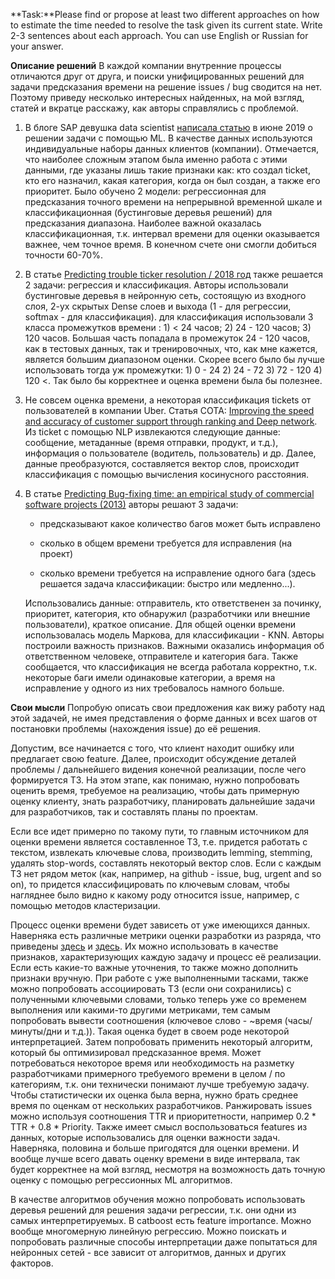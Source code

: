 **Task:**Please find or propose at least two different approaches on how to estimate the time needed to resolve the task given its current state. Write 2-3 sentences about each approach. You can use English or Russian for your answer.

**Описание решений**
В каждой компании внутренние процессы отличаются друг от друга, и поиски унифицированных решений для задачи предсказания времени на решение issues / bug сводится на нет. Поэтому приведу несколько интересных найденных, на мой взгляд, статей и вкратце расскажу, как авторы справлялись с проблемой.

1. В блоге SAP девушка data scientist [написала статью](https://blogs.sap.com/2019/06/18/how-machine-learning-helps-predict-the-time-to-completion-of-a-ticket/) в июне 2019 о решении задачи с помощью ML. В качестве данных используются индивидуальные наборы данных клиентов (компании). Отмечается, что наиболее сложным этапом была именно работа с этими данными, где указаны лишь такие признаки как: кто создал ticket, кто его назначил, какая категория, когда он был создан, а также его приоритет. Было обучено 2 модели: регрессионная для предсказания точного времени на непрерывной временной шкале и классификационная (бустинговые деревья решений) для предсказания диапазона. Наиболее важной оказалась классификационная, т.к. интервал времени для оценки оказывается важнее, чем точное время. В конечном счете они смогли добиться точности 60-70%.

2. В статье [Predicting trouble ticker resolution / 2018 год](https://aaai.org/ocs/index.php/FLAIRS/FLAIRS18/paper/view/17678/16882) также решается 2 задачи: регрессия и классификация. Авторы использовали бустинговые деревья в нейронную сеть, состоящую из входного слоя, 2-ух скрытых Dense слоев и выхода (1 - для регрессии, softmax - для классификация). для классификация использовали 3 класса промежутков времени : 1) < 24 часов;   2) 24 - 120 часов;   3) 120 часов.  Большая часть попадала в промежуток 24 - 120 часов, как в тестовых данных, так и тренировочных, что, как мне кажется, является большим диапазоном оценки. Скорее всего было бы лучше использовать тогда уж промежутки: 1) 0 - 24   2) 24 - 72  3) 72 - 120   4) 120 <. Так было бы корректнее и оценка времени была бы полезнее.

3. Не совсем оценка времени, а некоторая классификация tickets от пользователей в компании Uber. Статья COTA: [Improving the speed and accuracy of customer support through ranking and Deep network](https://arxiv.org/pdf/1807.01337.pdf). Из ticket с помощью NLP извлекаются следующие данные: сообщение, метаданные (время отправки, продукт, и т.д.), информация о пользователе (водитель, пользователь) и др. Далее, данные преобразуются, составляется вектор слов, происходит классификация с помощью вычисления косинусного расстояния.

4. В статье [Predicting Bug-fixing time: an empirical study of commercial software projects (2013)](https://ieeexplore.ieee.org/document/6606654) авторы решают 3 задачи: 

    - предсказывают какое количество багов может быть исправлено 

    - сколько в общем времени требуется для исправления (на проект) 

    - сколько времени требуется на исправление одного бага (здесь решается задача классификации: быстро или медленно...). 
    
    Использовались данные: отправитель, кто ответственен за починку, приоритет, категория, кто обнаружил (разработчики или внешние пользователи), краткое описание. Для общей оценки времени использовалась модель Маркова, для классификации - KNN. Авторы построили важность признаков. Важными оказались информация об ответственном человеке, отправителе и категория бага. Также сообщается, что классификация не всегда работала корректно, т.к. некоторые баги имели одинаковые категории, а время на исправление у одного из них требовалось намного больше.


**Свои мысли**
Попробую описать свои предложения как вижу работу над этой задачей, не имея представления о форме данных и всех шагов от постановки проблемы (нахождения issue) до её решения. 

Допустим, все начинается с того, что клиент находит ошибку или предлагает свою feature. Далее, происходит обсуждение деталей проблемы / дальнейшего видения конечной реализации, после чего формируется ТЗ. На этом этапе, как понимаю, нужно попробовать оценить время, требуемое на реализацию, чтобы дать примерную оценку клиенту, знать разработчику, планировать дальнейшие задачи для разработчиков, так и составлять планы по проектам.

Если все идет примерно по такому пути, то главным источником для оценки времени является составленное ТЗ, т.е. придется работать с текстом, извлекать ключевые слова, производить lemming, stemming, удалять stop-words, составлять некоторый вектор слов. Если с каждым ТЗ нет рядом меток (как, например, на github - issue, bug, urgent and so on), то придется классифицировать по ключевым словам, чтобы нагляднее было видно к какому роду относится issue, например, с помощью методов кластеризации.

Процесс оценки времени будет зависеть от уже имеющихся данных. Наверняка есть различные метрики оценки разработки из разряда, что приведены [здесь](https://www.qasymphony.com/blog/64-test-metrics/) и [здесь](https://www.thinksys.com/qa-testing/software-testing-metrics-kpis/). Их можно использовать в качестве признаков, характеризующих каждую задачу и процесс её реализации. Если есть какие-то важные уточнения, то также можно дополнить признаки вручную. При работе с уже выполненными тасками, также можно попробовать ассоциировать ТЗ (если они сохранились) с полученными ключевыми словами, только теперь уже со временем выполнения или какими-то другими метриками, тем самым попробовать вывести соотношения (ключевое слово - ~время (часы/минуты/дни и т.д.)). Такая оценка будет в своем роде некоторой интерпретацией. Затем попробовать применить некоторый алгоритм, который бы оптимизировал предсказанное время. Может потребоваться некоторое время или необходимость на разметку разработчиками примерного требуемого времени в целом / по категориям, т.к. они технически понимают лучше требуемую задачу. Чтобы статистически их оценка была верна, нужно брать среднее время по оценкам от нескольких разработчиков. Ранжировать issues можно используя соотношения TTR и приоритетности, например 0.2 * TTR + 0.8 * Priority. Также имеет смысл воспользоваться features из данных, которые использовались для оценки важности задач. Наверняка, половина и больше пригодятся для оценки времени. И вообще лучше всего давать оценку времени в виде интервала, так будет корректнее на мой взгляд, несмотря на возможность дать точную оценку с помощью регрессионных ML алгоритмов.

В качестве алгоритмов обучения можно попробовать использовать деревья решений для решения задачи регрессии, т.к. они одни из самых интерпретируемых. В catboost есть feature importance. Можно вообще многомерную линейную регрессию. Можно поискать и попробовать различные способы интерпретации даже попытаться для нейронных сетей - все зависит от алгоритмов, данных и других факторов.
